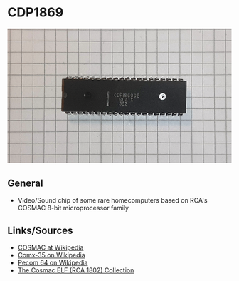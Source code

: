 # CDP1869

<img src="CDP1869.png" width="600">

## General

- Video/Sound chip of some rare homecomputers based on RCA's COSMAC 8-bit microprocessor family

## Links/Sources
- [COSMAC at Wikipedia](https://en.wikipedia.org/wiki/RCA_1802)
- [Comx-35 on Wikipedia](https://en.wikipedia.org/wiki/Comx-35)
- [Pecom 64 on Wikipedia](https://en.wikipedia.org/wiki/Pecom_64)
- [The Cosmac ELF (RCA 1802) Collection](https://archive.org/details/RCA_cdp_1802_information_collection)

